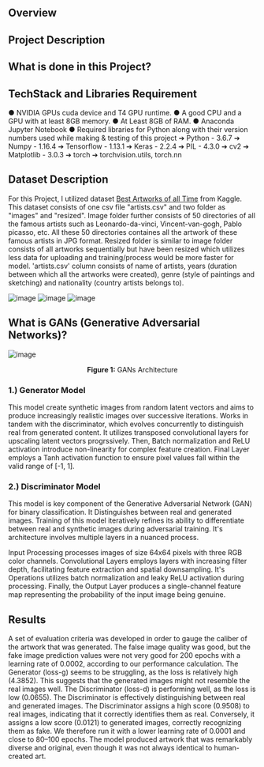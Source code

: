 ## Overview

## Project Description


## What is done in this Project?

## TechStack and Libraries Requirement
● NVIDIA GPUs cuda device and T4 GPU runtime.
● A good CPU and a GPU with at least 8GB memory.
● At Least 8GB of RAM.
● Anaconda Jupyter Notebook
● Required libraries for Python along with their version
numbers used while making & testing of this project
➔ Python - 3.6.7
➔ Numpy - 1.16.4
➔ Tensorflow - 1.13.1
➔ Keras - 2.2.4
➔ PIL - 4.3.0
➔ cv2
➔ Matplotlib - 3.0.3
➔ torch
➔ torchvision.utils, torch.nn

## Dataset Description 
For this Project, I utilized dataset [Best Artworks of all Time](https://www.kaggle.com/datasets/ikarus777/best-artworks-of-all-time) from Kaggle. This dataset consists of one csv file "artists.csv" and two folder as "images" and "resized". Image folder further consists of 50 directories of all the famous artists such as Leonardo-da-vinci, Vincent-van-gogh, Pablo picasso, etc. All these 50 directories containes all the artwork of these famous artists in JPG format. Resized folder is similar to image folder consists of all artworks sequentially but have been resized which utilizes less data for uploading and training/process would be more faster for model. 'artists.csv' column consists of name of artists, years (duration between which all the artworks were created), genre (style of paintings and sketching) and nationality (country artists belongs to).

![image](https://github.com/user-attachments/assets/96f26733-f1ef-4102-b391-4086fbb16393)
![image](https://github.com/user-attachments/assets/a7e847b5-9d34-4446-8782-712bd521159d)
![image](https://github.com/user-attachments/assets/50173d24-41eb-4854-89da-ffb6b5b02868)

## What is GANs (Generative Adversarial Networks)?
![image](https://github.com/user-attachments/assets/5ccce639-e0da-4f86-b79e-a3562082edfc)
<p align="center"><b>Figure 1:</b> GANs Architecture</p>

### 1.) Generator Model 
This model create synthetic images from random latent vectors and aims to produce increasingly realistic images over successive iterations. Works in tandem with the discriminator, which evolves concurrently to distinguish real from generated content. It utilizes transposed convolutional layers for upscaling latent vectors progrssively. Then, Batch normalization and ReLU activation introduce non-linearity for complex feature creation. Final Layer employs a Tanh activation function to ensure pixel values fall within the valid range of [-1, 1].

### 2.) Discriminator Model
This model is key component of the Generative Adversarial Network (GAN) for binary classification. It Distinguishes between real and generated images. Training of this model iteratively refines its ability to differentiate between real and synthetic images during adversarial training. It's architecture involves multiple layers in a nuanced process.

Input Processing processes images of size 64x64 pixels with three RGB color channels. Convolutional Layers employs layers with increasing filter depth, facilitating feature extraction and spatial downsampling. It's Operations utilizes batch normalization and leaky ReLU activation during processing. Finally, the Output Layer produces a single-channel feature map representing the probability of the input image being genuine. 

## Results
A set of evaluation criteria was developed in order to gauge the caliber of the artwork that was generated. The false image quality was good, but the fake image prediction values were not very good for 200 epochs with a learning rate of 0.0002, according to our performance calculation. The Generator (loss-g) seems to be struggling, as the loss is relatively high (4.3852). This suggests that the generated images might not resemble the real images well. The Discriminator (loss-d) is performing well, as the loss is low (0.0655). The Discriminator is effectively distinguishing between real and generated images. The Discriminator assigns a high score (0.9508) to real images, indicating that it correctly identifies them as real. Conversely, it assigns a low score (0.0121) to generated images, correctly recognizing them as fake. We therefore run it with a lower learning rate of 0.0001 and close to 80–100 epochs. The model produced artwork that was remarkably diverse and original, even though it was not always identical to human-created art.
